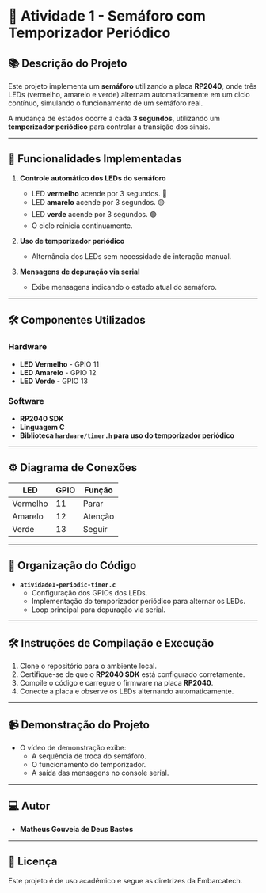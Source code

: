 # 🚦 Atividade 1 - Semáforo com Temporizador Periódico

## 📚 Descrição do Projeto
Este projeto implementa um **semáforo** utilizando a placa **RP2040**, onde três LEDs (vermelho, amarelo e verde) alternam automaticamente em um ciclo contínuo, simulando o funcionamento de um semáforo real. 

A mudança de estados ocorre a cada **3 segundos**, utilizando um **temporizador periódico** para controlar a transição dos sinais.

---

## 🎯 Funcionalidades Implementadas

1. **Controle automático dos LEDs do semáforo**  
   - LED **vermelho** acende por 3 segundos. 🔴  
   - LED **amarelo** acende por 3 segundos. 🟡  
   - LED **verde** acende por 3 segundos. 🟢  
   - O ciclo reinicia continuamente.

2. **Uso de temporizador periódico**  
   - Alternância dos LEDs sem necessidade de interação manual.

3. **Mensagens de depuração via serial**  
   - Exibe mensagens indicando o estado atual do semáforo.

---

## 🛠️ Componentes Utilizados

### **Hardware**
- **LED Vermelho** - GPIO 11  
- **LED Amarelo** - GPIO 12  
- **LED Verde** - GPIO 13  

### **Software**
- **RP2040 SDK**
- **Linguagem C**
- **Biblioteca `hardware/timer.h` para uso do temporizador periódico**

---

## ⚙️ Diagrama de Conexões

| LED       | GPIO  | Função    |
|-----------|-------|-----------|
| Vermelho  | 11    | Parar     |
| Amarelo   | 12    | Atenção   |
| Verde     | 13    | Seguir    |

---

## 📂 Organização do Código

- **`atividade1-periodic-timer.c`**  
  - Configuração dos GPIOs dos LEDs.  
  - Implementação do temporizador periódico para alternar os LEDs.  
  - Loop principal para depuração via serial.  

---

## 🛠️ Instruções de Compilação e Execução

1. Clone o repositório para o ambiente local.
2. Certifique-se de que o **RP2040 SDK** está configurado corretamente.
3. Compile o código e carregue o firmware na placa **RP2040**.
4. Conecte a placa e observe os LEDs alternando automaticamente.

---

## 📹 Demonstração do Projeto

- O vídeo de demonstração exibe:  
  - A sequência de troca do semáforo.  
  - O funcionamento do temporizador.  
  - A saída das mensagens no console serial.

---

## 💻 Autor
- **Matheus Gouveia de Deus Bastos**

---

## 📜 Licença
Este projeto é de uso acadêmico e segue as diretrizes da Embarcatech.
